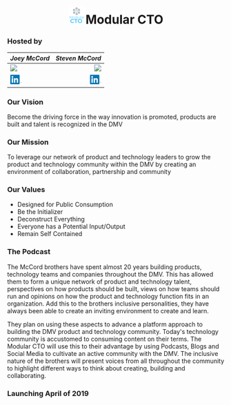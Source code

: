 <h1 align="center"><img align="bottom" src="./public/logo.png" alt="Modular CTO" width="40"/>Modular CTO</H1>

### Hosted by

| *Joey McCord*  | *Steven McCord* |
| :----------- | -------------:|
|<img src="https://media.licdn.com/dms/image/C4E03AQF-D6w595l4kA/profile-displayphoto-shrink_200_200/0?e=1559174400&v=beta&t=sEuhaOHjOZ-Zf8LEye0LWVzGzjtqCjZtJOxsPG-U-0Q" width="100">|<img src="https://media.licdn.com/dms/image/C5603AQEP3ute45TG2g/profile-displayphoto-shrink_800_800/0?e=1559174400&v=beta&t=3WmjrPoRkdpREPKB7KF-cXdXddaMW95_Z3BO8_Z5ECI" width="100">|
|<a href="https://www.linkedin.com/in/joeymccord/"><img src="./public/linkedin.png" width="26"></a>|<a href="https://www.linkedin.com/in/stevenamccord/"><img src="./public/linkedin.png" width="26"></a>|

### Our Vision
Become the driving force in the way innovation is promoted, products are built and talent is recognized in the DMV

### Our Mission
To leverage our network of product and technology leaders to grow the product and technology community within the DMV by creating an environment of collaboration, partnership and community

### Our Values
- Designed for Public Consumption
- Be the Initializer
- Deconstruct Everything
- Everyone has a Potential Input/Output
- Remain Self Contained

### The Podcast
The McCord brothers have spent almost 20 years building products, technology teams and companies throughout the DMV.  This has allowed them to form a unique network of product and technology talent, perspectives on how products should be built, views on how teams should run and opinions on how the product and technology function fits in an organization.  Add this to the brothers inclusive personalities, they have always been able to create an inviting environment to create and learn.



They plan on using these aspects to advance a platform approach to building the DMV product and technology community.  Today's technology community is accustomed to consuming content on their terms.  The Modular CTO will use this to their advantage by using Podcasts, Blogs and Social Media to cultivate an active community with the DMV.  The inclusive nature of the brothers will present voices from all throughout the community to highlight different ways to think about creating, building and collaborating.

### **Launching April of 2019**